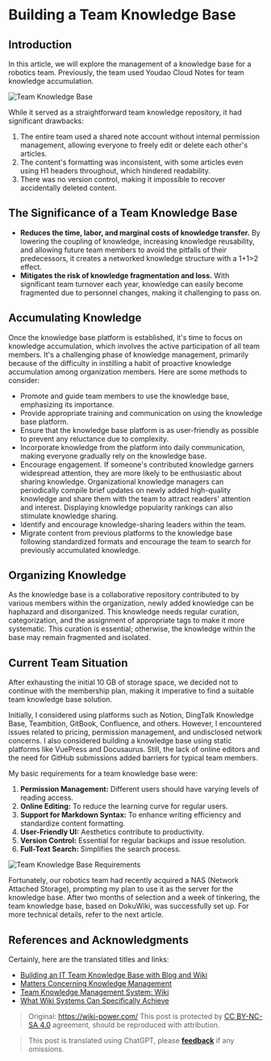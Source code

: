 # Building a Team Knowledge Base

## Introduction

In this article, we will explore the management of a knowledge base for a robotics team. Previously, the team used Youdao Cloud Notes for team knowledge accumulation.

![Team Knowledge Base](https://media.wiki-power.com/img/20201203152655.jpg)

While it served as a straightforward team knowledge repository, it had significant drawbacks:

1. The entire team used a shared note account without internal permission management, allowing everyone to freely edit or delete each other's articles.
2. The content's formatting was inconsistent, with some articles even using H1 headers throughout, which hindered readability.
3. There was no version control, making it impossible to recover accidentally deleted content.

## The Significance of a Team Knowledge Base

- **Reduces the time, labor, and marginal costs of knowledge transfer.** By lowering the coupling of knowledge, increasing knowledge reusability, and allowing future team members to avoid the pitfalls of their predecessors, it creates a networked knowledge structure with a 1+1>2 effect.
- **Mitigates the risk of knowledge fragmentation and loss.** With significant team turnover each year, knowledge can easily become fragmented due to personnel changes, making it challenging to pass on.

## Accumulating Knowledge

Once the knowledge base platform is established, it's time to focus on knowledge accumulation, which involves the active participation of all team members. It's a challenging phase of knowledge management, primarily because of the difficulty in instilling a habit of proactive knowledge accumulation among organization members. Here are some methods to consider:

- Promote and guide team members to use the knowledge base, emphasizing its importance.
- Provide appropriate training and communication on using the knowledge base platform.
- Ensure that the knowledge base platform is as user-friendly as possible to prevent any reluctance due to complexity.
- Incorporate knowledge from the platform into daily communication, making everyone gradually rely on the knowledge base.
- Encourage engagement. If someone's contributed knowledge garners widespread attention, they are more likely to be enthusiastic about sharing knowledge. Organizational knowledge managers can periodically compile brief updates on newly added high-quality knowledge and share them with the team to attract readers' attention and interest. Displaying knowledge popularity rankings can also stimulate knowledge sharing.
- Identify and encourage knowledge-sharing leaders within the team.
- Migrate content from previous platforms to the knowledge base following standardized formats and encourage the team to search for previously accumulated knowledge.

## Organizing Knowledge

As the knowledge base is a collaborative repository contributed to by various members within the organization, newly added knowledge can be haphazard and disorganized. This knowledge needs regular curation, categorization, and the assignment of appropriate tags to make it more systematic. This curation is essential; otherwise, the knowledge within the base may remain fragmented and isolated.

## Current Team Situation

After exhausting the initial 10 GB of storage space, we decided not to continue with the membership plan, making it imperative to find a suitable team knowledge base solution.

Initially, I considered using platforms such as Notion, DingTalk Knowledge Base, Teambition, GitBook, Confluence, and others. However, I encountered issues related to pricing, permission management, and undisclosed network concerns. I also considered building a knowledge base using static platforms like VuePress and Docusaurus. Still, the lack of online editors and the need for GitHub submissions added barriers for typical team members.

My basic requirements for a team knowledge base were:

1. **Permission Management:** Different users should have varying levels of reading access.
2. **Online Editing:** To reduce the learning curve for regular users.
3. **Support for Markdown Syntax:** To enhance writing efficiency and standardize content formatting.
4. **User-Friendly UI:** Aesthetics contribute to productivity.
5. **Version Control:** Essential for regular backups and issue resolution.
6. **Full-Text Search:** Simplifies the search process.

![Team Knowledge Base Requirements](https://media.wiki-power.com/img/20201203161132.png)

Fortunately, our robotics team had recently acquired a NAS (Network Attached Storage), prompting my plan to use it as the server for the knowledge base. After two months of selection and a week of tinkering, the team knowledge base, based on DokuWiki, was successfully set up. For more technical details, refer to the next article.

## References and Acknowledgments

Certainly, here are the translated titles and links:

- [Building an IT Team Knowledge Base with Blog and Wiki](https://www.cnblogs.com/chwkai/archive/2005/12/29/307761.html)
- [Matters Concerning Knowledge Management](https://tonybai.com/2011/11/23/those-things-about-knowledge-management/)
- [Team Knowledge Management System: Wiki](http://blog.davidrobot.com/2014/06/team_knowledge_management.html)
- [What Wiki Systems Can Specifically Achieve](http://blog.davidrobot.com/2014/07/the_function_of_wiki.html)

> Original: <https://wiki-power.com/>
> This post is protected by [CC BY-NC-SA 4.0](https://creativecommons.org/licenses/by/4.0/deed.en) agreement, should be reproduced with attribution.

> This post is translated using ChatGPT, please [**feedback**](https://github.com/linyuxuanlin/Wiki_MkDocs/issues/new) if any omissions.
